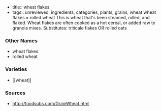 - title:: wheat flakes
- tags:: unreviewed, ingredients, categories, plants, grains, wheat
wheat flakes = rolled wheat This is wheat that's been steamed, rolled, and flaked. Wheat flakes are often cooked as a hot cereal, or added raw to granola mixes. Substitutes: triticale flakes OR rolled oats

### Other Names

* wheat flakes
* rolled wheat

### Varieties

* [[wheat]]

### Sources
* http://foodsubs.com/GrainWheat.html
